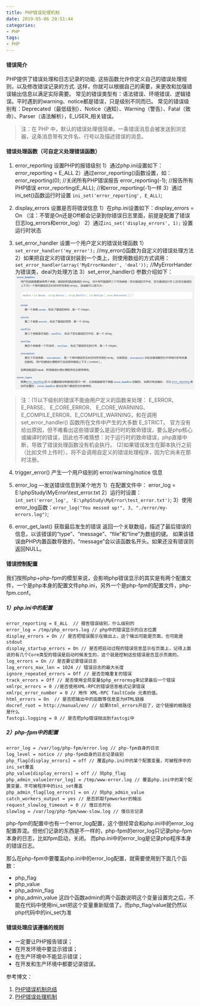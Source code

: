 ```yaml
---
title: PHP错误处理机制
date: 2019-05-06 20:51:44
categories:
- PHP
tags:
- PHP
---
```

#### 错误简介 ####
  PHP提供了错误处理和日志记录的功能. 这些函数允许你定义自己的错误处理规则，以及修改错误记录的方式. 这样，你就可以根据自己的需要，来更改和加强错误输出信息以满足实际需要。
  常见的错误类型有：语法错误、环境错误、逻辑错误。平时遇到的warning、notice都是错误，只是级别不同而已。
  常见的错误级别有：Deprecated（最低级别）、Notice（通知）、Warning（警告）、Fatal（致命）、Parser（语法解析），E_USER_相关错误。

>注：在 PHP 中，默认的错误处理很简单。一条错误消息会被发送到浏览器，这条消息带有文件名、行号以及描述错误的消息。

<!--more-->
#### 错误处理函数（可自定义处理错误函数） ####
1. error_reporting  设置PHP的报错级别
1）通过php.ini设置如下： error_reporting = E_ALL
2）通过error_reporting()函数设置，如：
  error_reporting(0); //关闭所有PHP错误报告
  error_reporting(-1); //报告所有PHP错误
  error_reporting(E_ALL); //和error_reporting(-1)一样
3）通过ini_set()函数运行时设置
  `ini_set('error_reporting', E_ALL)`;

2. display_errors 设置是否将错误信息
1）在php.ini设置如下：display_errors = On 
（注：不管是On还是Off都会记录到你错误日志里面，前提是配置了错误日志log_errors和error_log）
2）通过`ini_set('display_errors', 1);` 设置运行时状态

3. set_error_handler  设置一个用户定义的错误处理函数
1）`set_error_handler('my_error');` //my_error()函数为自定义的错误处理方法
2）如果把自定义的错误封装到一个类上，则使用数组的方式调用：
  `set_error_handler(array('MyErrorHander', 'deal'));` //MyErrorHander为错误类，deal为处理方法
3）set_error_handler() 参数介绍如下：
![](/uploads/2019/05/set_error_handler.png "set_error_handler")

>注：(1)以下级别的错误不能由用户定义的函数来处理： E_ERROR、 E_PARSE、 E_CORE_ERROR、 E_CORE_WARNING、 E_COMPILE_ERROR、E_COMPILE_WARNING，和在调用 set_error_handler() 函数所在文件中产生的大多数 E_STRICT。 官方没有给出原因，但不难看出这些错误要么是运行时的致命错误，要么是php核心或编译时的错误，因此也不难猜想：对于运行时的致命错误，php直接中断，导致了错误处理函数没有机会执行。
(2)如果错误发生在脚本执行之前（比如文件上传时），将不会调用自定义的错误处理程序，因为它尚未在那时注册。


4. trigger_error()  产生一个用户级别的 error/warning/notice 信息

5. error_log —发送错误信息到某个地方
1）在配置文件中： error_log = E:\phpStudy\MyError\test_error.txt
2）运行时设置：`int_set('error_log', 'E:\phpStudy\MyError\test_error.txt')`;
3）使用error_log函数：`error_log("You messed up!", 3, "./error/my-errors.log")`;

6. error_get_last()  获取最后发生的错误
返回一个关联数组，描述了最后错误的信息，以该错误的“type”、“message”、“file”和“line”为数组的键。 如果该错误由PHP内置函数导致的，“message”会以该函数名开头。如果还没有错误则返回NULL。


#### 错误控制配置 ####
我们按照php+php-fpm的模型来说，会影响php错误显示的其实是有两个配置文件，一个是php本身的配置文件php.ini，另外一个是php-fpm的配置文件，php-fpm.conf。
##### 1）php.ini中的配置 #####
```
error_reporting = E_ALL  // 报告错误级别，什么级别的
error_log = /tmp/php_errors.log // php中的错误显示的日志位置
display_errors = On // 是否把错误展示在输出上，这个输出可能是页面，也可能是stdout
display_startup_errors = On // 是否把启动过程的错误信息显示在页面上，记得上面说的有几个Core类型的错误是启动时候发生的，这个就是控制这些错误是否显示页面的。
log_errors = On // 是否要记录错误日志
log_errors_max_len = 1024 // 错误日志的最大长度
ignore_repeated_errors = Off // 是否忽略重复的错误
track_errors = Off // 是否使用全局变量$php_errormsg来记录最后一个错误
xmlrpc_errors = 0 //是否使用XML-RPC的错误信息格式记录错误
xmlrpc_error_number = 0 // 用作 XML-RPC faultCode 元素的值。
html_errors = On  // 是否把输出中的函数等信息变为HTML链接
docref_root = http://manual/en/ // 如果html_errors开启了，这个链接的根路径是什么
fastcgi.logging = 0 // 是否把php错误抛出到fastcgi中
```

##### 2）php-fpm中的配置 #####
```
error_log = /var/log/php-fpm/error.log // php-fpm自身的日志
log_level = notice // php-fpm自身的日志记录级别
php_flag[display_errors] = off // 覆盖php.ini中的某个配置变量，可被程序中的ini_set覆盖
php_value[display_errors] = off // 同php_flag
php_admin_value[error_log] = /tmp/www-error.log // 覆盖php.ini中的某个配置变量，不可被程序中的ini_set覆盖
php_admin_flag[log_errors] = on // 同php_admin_value
catch_workers_output = yes // 是否抓取fpmworker的输出
request_slowlog_timeout = 0 // 慢日志时长
slowlog = /var/log/php-fpm/www-slow.log // 慢日志记录
```

php-fpm的配置中也有一个error_log配置，这个很经常会和php.ini中的error_log配置弄混。但他们记录的东西是不一样的，php-fpm的error_log只记录php-fpm本身的日志，比如fpm启动，关闭。
而php.ini中的error_log是记录php程序本身的错误日志。

那么在php-fpm中要覆盖php.ini中的error_log配置，就需要使用到下面几个函数：
* php_flag
* php_value
* php_admin_flag
* php_admin_value
这四个函数admin的两个函数说明这个变量设置完之后，不能在代码中使用ini_set把这个变量重新赋值了。而php_flag/value就仍然以php代码中的ini_set为准


#### 错误处理应该遵循的规则 ####
* 一定要让PHP报告错误；
* 在开发环境中要显示错误；
* 在生产环境中不能显示错误；
* 在开发和生产环境中都要记录错误。

参考博文：
1. [PHP错误机制总结](http://www.cnblogs.com/yjf512/p/5314345.html)
2. [PHP错误处理机制](https://www.jianshu.com/p/8752a7339022)
